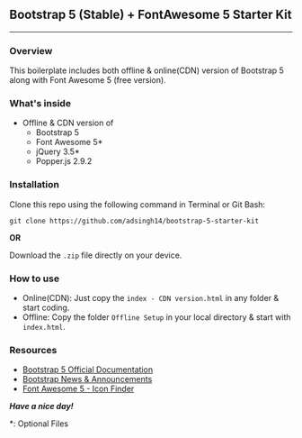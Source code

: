 ## Bootstrap 5 (Stable) + FontAwesome 5 Starter Kit
---

### Overview

This boilerplate includes both offline & online(CDN) version of Bootstrap 5 along with Font Awesome 5 (free version).


### What's inside

* Offline & CDN version of
  * Bootstrap 5
  * Font Awesome 5*
  * jQuery 3.5*
  * Popper.js 2.9.2


### Installation

Clone this repo using the following command in Terminal or Git Bash:

 ```git clone https://github.com/adsingh14/bootstrap-5-starter-kit```

**OR**

Download the `.zip` file directly on your device.


### How to use

* Online(CDN): Just copy the `index - CDN version.html` in any folder & start coding.
* Offline: Copy the folder `Offline Setup` in your local directory & start with `index.html`.


### Resources

* [Bootstrap 5 Official Documentation](https://getbootstrap.com/docs/5.0/getting-started/introduction/)
* [Bootstrap News & Announcements](https://blog.getbootstrap.com/)
* [Font Awesome 5 - Icon Finder](https://fontawesome.com/icons)


**_Have a nice day!_**

*: Optional Files
